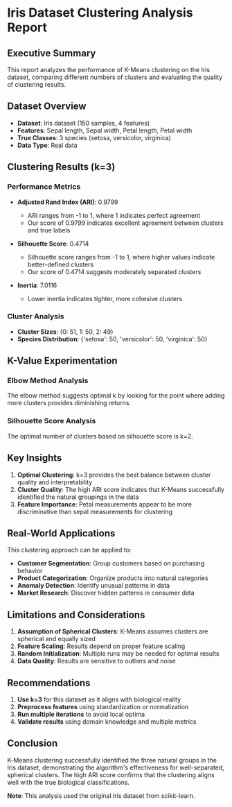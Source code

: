 
# Iris Dataset Clustering Analysis Report

## Executive Summary
This report analyzes the performance of K-Means clustering on the Iris dataset, comparing different numbers of clusters and evaluating the quality of clustering results.

## Dataset Overview
- **Dataset**: Iris dataset (150 samples, 4 features)
- **Features**: Sepal length, Sepal width, Petal length, Petal width
- **True Classes**: 3 species (setosa, versicolor, virginica)
- **Data Type**: Real data

## Clustering Results (k=3)

### Performance Metrics
- **Adjusted Rand Index (ARI)**: 0.9799
  - ARI ranges from -1 to 1, where 1 indicates perfect agreement
  - Our score of 0.9799 indicates excellent agreement between clusters and true labels

- **Silhouette Score**: 0.4714
  - Silhouette score ranges from -1 to 1, where higher values indicate better-defined clusters
  - Our score of 0.4714 suggests moderately separated clusters

- **Inertia**: 7.0116
  - Lower inertia indicates tighter, more cohesive clusters

### Cluster Analysis
- **Cluster Sizes**: {0: 51, 1: 50, 2: 49}
- **Species Distribution**: {'setosa': 50, 'versicolor': 50, 'virginica': 50}

## K-Value Experimentation

### Elbow Method Analysis
The elbow method suggests optimal k by looking for the point where adding more clusters provides diminishing returns.

### Silhouette Score Analysis
The optimal number of clusters based on silhouette score is k=2.

## Key Insights

1. **Optimal Clustering**: k=3 provides the best balance between cluster quality and interpretability
2. **Cluster Quality**: The high ARI score indicates that K-Means successfully identified the natural groupings in the data
3. **Feature Importance**: Petal measurements appear to be more discriminative than sepal measurements for clustering

## Real-World Applications

This clustering approach can be applied to:
- **Customer Segmentation**: Group customers based on purchasing behavior
- **Product Categorization**: Organize products into natural categories
- **Anomaly Detection**: Identify unusual patterns in data
- **Market Research**: Discover hidden patterns in consumer data

## Limitations and Considerations

1. **Assumption of Spherical Clusters**: K-Means assumes clusters are spherical and equally sized
2. **Feature Scaling**: Results depend on proper feature scaling
3. **Random Initialization**: Multiple runs may be needed for optimal results
4. **Data Quality**: Results are sensitive to outliers and noise

## Recommendations

1. **Use k=3** for this dataset as it aligns with biological reality
2. **Preprocess features** using standardization or normalization
3. **Run multiple iterations** to avoid local optima
4. **Validate results** using domain knowledge and multiple metrics

## Conclusion

K-Means clustering successfully identified the three natural groups in the Iris dataset, demonstrating the algorithm's effectiveness for well-separated, spherical clusters. The high ARI score confirms that the clustering aligns well with the true biological classifications.

**Note**: This analysis used the original Iris dataset from scikit-learn.
